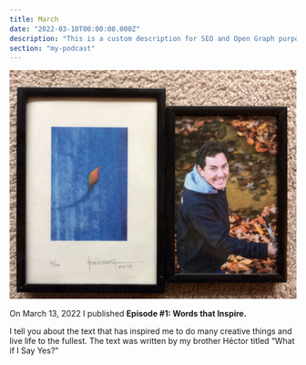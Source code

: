 ```yaml
---
title: March
date: "2022-03-10T00:00:00.000Z"
description: "This is a custom description for SEO and Open Graph purposes, rather than the default generated excerpt. Simply add a description field to the frontmatter."
section: "my-podcast"
---
```


![Lucy](../images/mar22.jpg)

On March 13, 2022 I published **Episode #1: Words that Inspire.**

I tell you about the text that has inspired me to do many creative things and live life to the fullest. The text was written by my brother Héctor titled “What if I Say Yes?”
